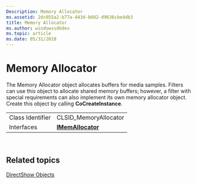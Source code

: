 ```yaml
---
Description: Memory Allocator
ms.assetid: 2dc055a2-b77a-443d-b602-d9636cbe4db3
title: Memory Allocator
ms.author: windowssdkdev
ms.topic: article
ms.date: 05/31/2018
---
```


# Memory Allocator

The Memory Allocator object allocates buffers for media samples. Filters can use this object to allocate shared memory buffers; however, a filter with special requirements can also implement its own memory allocator object. Create this object by calling **CoCreateInstance**.



|                  |                                        |
|------------------|----------------------------------------|
| Class Identifier | CLSID\_MemoryAllocator                 |
| Interfaces       | [**IMemAllocator**](/windows/desktop/api/Strmif/nn-strmif-imemallocator) |



 

## Related topics

<dl> <dt>

[DirectShow Objects](directshow-objects.md)
</dt> </dl>

 

 



